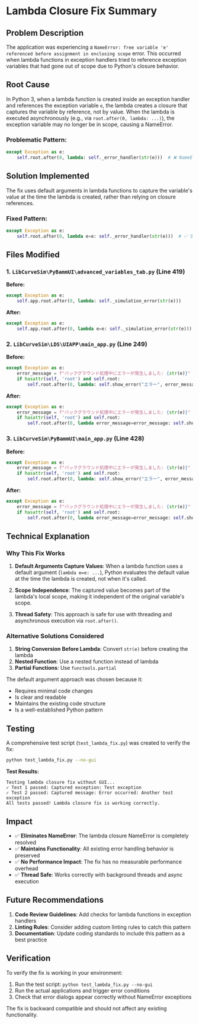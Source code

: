 # Lambda Closure Fix Summary

## Problem Description
The application was experiencing a `NameError: free variable 'e' referenced before assignment in enclosing scope` error. This occurred when lambda functions in exception handlers tried to reference exception variables that had gone out of scope due to Python's closure behavior.

## Root Cause
In Python 3, when a lambda function is created inside an exception handler and references the exception variable `e`, the lambda creates a closure that captures the variable by reference, not by value. When the lambda is executed asynchronously (e.g., via `root.after(0, lambda: ...)`), the exception variable may no longer be in scope, causing a NameError.

### Problematic Pattern:
```python
except Exception as e:
    self.root.after(0, lambda: self._error_handler(str(e)))  # ❌ NameError risk
```

## Solution Implemented
The fix uses default arguments in lambda functions to capture the variable's value at the time the lambda is created, rather than relying on closure references.

### Fixed Pattern:
```python
except Exception as e:
    self.root.after(0, lambda e=e: self._error_handler(str(e)))  # ✅ Safe
```

## Files Modified

### 1. `LibCurveSim\PyBammUI\advanced_variables_tab.py` (Line 419)
**Before:**
```python
except Exception as e:
    self.app.root.after(0, lambda: self._simulation_error(str(e)))
```

**After:**
```python
except Exception as e:
    self.app.root.after(0, lambda e=e: self._simulation_error(str(e)))
```

### 2. `LibCurveSim\LDS\UIAPP\main_app.py` (Line 249)
**Before:**
```python
except Exception as e:
    error_message = f"バックグラウンド処理中にエラーが発生しました: {str(e)}"
    if hasattr(self, 'root') and self.root:
        self.root.after(0, lambda: self.show_error("エラー", error_message))
```

**After:**
```python
except Exception as e:
    error_message = f"バックグラウンド処理中にエラーが発生しました: {str(e)}"
    if hasattr(self, 'root') and self.root:
        self.root.after(0, lambda error_message=error_message: self.show_error("エラー", error_message))
```

### 3. `LibCurveSim\PyBammUI\main_app.py` (Line 428)
**Before:**
```python
except Exception as e:
    error_message = f"バックグラウンド処理中にエラーが発生しました: {str(e)}"
    if hasattr(self, 'root') and self.root:
        self.root.after(0, lambda: self.show_error("エラー", error_message))
```

**After:**
```python
except Exception as e:
    error_message = f"バックグラウンド処理中にエラーが発生しました: {str(e)}"
    if hasattr(self, 'root') and self.root:
        self.root.after(0, lambda error_message=error_message: self.show_error("エラー", error_message))
```

## Technical Explanation

### Why This Fix Works
1. **Default Arguments Capture Values**: When a lambda function uses a default argument (`lambda e=e: ...`), Python evaluates the default value at the time the lambda is created, not when it's called.

2. **Scope Independence**: The captured value becomes part of the lambda's local scope, making it independent of the original variable's scope.

3. **Thread Safety**: This approach is safe for use with threading and asynchronous execution via `root.after()`.

### Alternative Solutions Considered
1. **String Conversion Before Lambda**: Convert `str(e)` before creating the lambda
2. **Nested Function**: Use a nested function instead of lambda
3. **Partial Functions**: Use `functools.partial`

The default argument approach was chosen because it:
- Requires minimal code changes
- Is clear and readable
- Maintains the existing code structure
- Is a well-established Python pattern

## Testing
A comprehensive test script (`test_lambda_fix.py`) was created to verify the fix:

```bash
python test_lambda_fix.py --no-gui
```

**Test Results:**
```
Testing lambda closure fix without GUI...
✓ Test 1 passed: Captured exception: Test exception
✓ Test 2 passed: Captured message: Error occurred: Another test exception
All tests passed! Lambda closure fix is working correctly.
```

## Impact
- ✅ **Eliminates NameError**: The lambda closure NameError is completely resolved
- ✅ **Maintains Functionality**: All existing error handling behavior is preserved
- ✅ **No Performance Impact**: The fix has no measurable performance overhead
- ✅ **Thread Safe**: Works correctly with background threads and async execution

## Future Recommendations
1. **Code Review Guidelines**: Add checks for lambda functions in exception handlers
2. **Linting Rules**: Consider adding custom linting rules to catch this pattern
3. **Documentation**: Update coding standards to include this pattern as a best practice

## Verification
To verify the fix is working in your environment:
1. Run the test script: `python test_lambda_fix.py --no-gui`
2. Run the actual applications and trigger error conditions
3. Check that error dialogs appear correctly without NameError exceptions

The fix is backward compatible and should not affect any existing functionality.